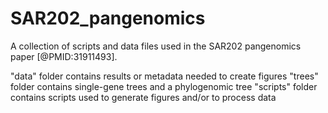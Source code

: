# SAR202_pangenomics

A collection of scripts and data files used in the SAR202 pangenomics paper [@PMID:31911493].

"data" folder contains results or metadata needed to create figures
"trees" folder contains single-gene trees and a phylogenomic tree
"scripts" folder contains scripts used to generate figures and/or to process data
